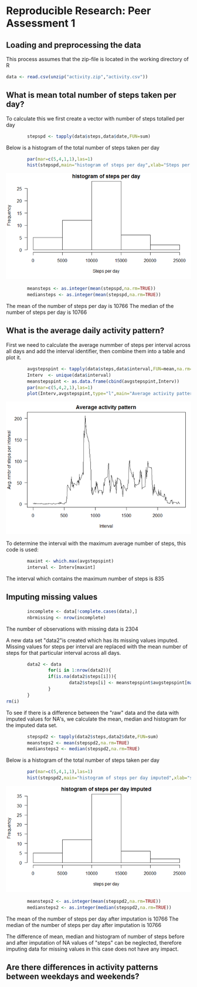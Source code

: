# Reproducible Research: Peer Assessment 1

## Loading and preprocessing the data
This process assumes that the zip-file is located in the working directory of R

```r
data <- read.csv(unzip("activity.zip","activity.csv"))
```

## What is mean total number of steps taken per day?
To calculate this we first create a vector with number of steps totalled per day

```r
        stepspd <- tapply(data$steps,data$date,FUN=sum)
```
Below is a histogram of the total number of steps taken per day

```r
        par(mar=c(5,4,1,1),las=1)
        hist(stepspd,main="histogram of steps per day",xlab="Steps per day")
```

![](PA1_template_files/figure-html/histogram-1.png) 

```r
        meansteps <- as.integer(mean(stepspd,na.rm=TRUE))
        mediansteps <- as.integer(mean(stepspd,na.rm=TRUE))
```

The mean of the number of steps per day is 10766
The median of the number of steps per day is 10766

## What is the average daily activity pattern?

First we need to calculate the average nummber of steps per interval across all days and add the interval identifier, then combine them into a table and plot it.


```r
        avgstepspint <- tapply(data$steps,data$interval,FUN=mean,na.rm=TRUE)
        Interv  <- unique(data$interval)
        meanstepspint <- as.data.frame(cbind(avgstepspint,Interv))
        par(mar=c(5,4,2,1),las=1)
        plot(Interv,avgstepspint,type="l",main="Average activity pattern",xlab="Interval",ylab="Avg. nmbr of steps per interval")
```

![](PA1_template_files/figure-html/pattern-1.png) 

To determine the interval with the maximum average number of steps, this code is used:

```r
        maxint <- which.max(avgstepspint)
        interval <- Interv[maxint]
```

The interval which contains the maximum number of steps is 835

## Imputing missing values

```r
        incomplete <- data[!complete.cases(data),]
        nbrmissing <- nrow(incomplete)
```
The number of observations with missing data is 2304

A new data set "data2"is created which has its missing values imputed.
Missing values for steps per interval are replaced with the mean number of steps for that particular interval across all days.


```r
        data2 <- data
                for(i in 1:nrow(data2)){
                if(is.na(data2$steps[i])){
                        data2$steps[i] <- meanstepspint$avgstepspint[match(data2$interval[i],meanstepspint$Interv)]
                }
        }
rm(i)
```

To see if there is a difference between the "raw" data and the data with imputed values for NA's, we calculate the mean, median and histogram for the imputed data set.


```r
        stepspd2 <- tapply(data2$steps,data2$date,FUN=sum)
        meansteps2 <- mean(stepspd2,na.rm=TRUE)
        mediansteps2 <- median(stepspd2,na.rm=TRUE)
```
Below is a histogram of the total number of steps taken per day

```r
        par(mar=c(5,4,1,1),las=1)
        hist(stepspd2,main="histogram of steps per day imputed",xlab="steps per day")
```

![](PA1_template_files/figure-html/histogram2-1.png) 


```r
        meansteps2 <- as.integer(mean(stepspd2,na.rm=TRUE))
        mediansteps2 <- as.integer(median(stepspd2,na.rm=TRUE))
```

The mean of the number of steps per day after imputation is 10766
The median of the number of steps per day after imputation is 10766

The difference of mean, median and histogram of number of steps before and after imputation of NA values of "steps" can be neglected, therefore imputing data for missing values in this case does not have any impact. 

## Are there differences in activity patterns between weekdays and weekends?
